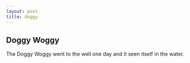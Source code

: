 ```yaml
---
layout: post
title: doggy
---
```


## Doggy Woggy

The Doggy Woggy went to the well
one day and it seen itself in the water.
